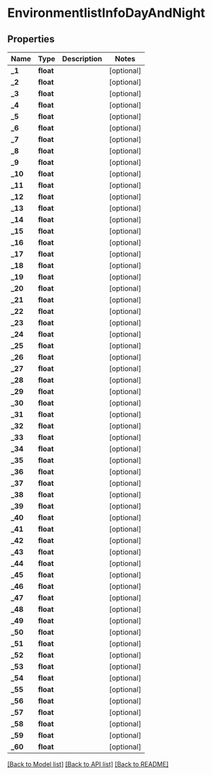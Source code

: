 # EnvironmentlistInfoDayAndNight

## Properties
Name | Type | Description | Notes
------------ | ------------- | ------------- | -------------
**_1** | **float** |  | [optional] 
**_2** | **float** |  | [optional] 
**_3** | **float** |  | [optional] 
**_4** | **float** |  | [optional] 
**_5** | **float** |  | [optional] 
**_6** | **float** |  | [optional] 
**_7** | **float** |  | [optional] 
**_8** | **float** |  | [optional] 
**_9** | **float** |  | [optional] 
**_10** | **float** |  | [optional] 
**_11** | **float** |  | [optional] 
**_12** | **float** |  | [optional] 
**_13** | **float** |  | [optional] 
**_14** | **float** |  | [optional] 
**_15** | **float** |  | [optional] 
**_16** | **float** |  | [optional] 
**_17** | **float** |  | [optional] 
**_18** | **float** |  | [optional] 
**_19** | **float** |  | [optional] 
**_20** | **float** |  | [optional] 
**_21** | **float** |  | [optional] 
**_22** | **float** |  | [optional] 
**_23** | **float** |  | [optional] 
**_24** | **float** |  | [optional] 
**_25** | **float** |  | [optional] 
**_26** | **float** |  | [optional] 
**_27** | **float** |  | [optional] 
**_28** | **float** |  | [optional] 
**_29** | **float** |  | [optional] 
**_30** | **float** |  | [optional] 
**_31** | **float** |  | [optional] 
**_32** | **float** |  | [optional] 
**_33** | **float** |  | [optional] 
**_34** | **float** |  | [optional] 
**_35** | **float** |  | [optional] 
**_36** | **float** |  | [optional] 
**_37** | **float** |  | [optional] 
**_38** | **float** |  | [optional] 
**_39** | **float** |  | [optional] 
**_40** | **float** |  | [optional] 
**_41** | **float** |  | [optional] 
**_42** | **float** |  | [optional] 
**_43** | **float** |  | [optional] 
**_44** | **float** |  | [optional] 
**_45** | **float** |  | [optional] 
**_46** | **float** |  | [optional] 
**_47** | **float** |  | [optional] 
**_48** | **float** |  | [optional] 
**_49** | **float** |  | [optional] 
**_50** | **float** |  | [optional] 
**_51** | **float** |  | [optional] 
**_52** | **float** |  | [optional] 
**_53** | **float** |  | [optional] 
**_54** | **float** |  | [optional] 
**_55** | **float** |  | [optional] 
**_56** | **float** |  | [optional] 
**_57** | **float** |  | [optional] 
**_58** | **float** |  | [optional] 
**_59** | **float** |  | [optional] 
**_60** | **float** |  | [optional] 

[[Back to Model list]](../README.md#documentation-for-models) [[Back to API list]](../README.md#documentation-for-api-endpoints) [[Back to README]](../README.md)


